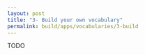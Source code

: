 ```yaml
---
layout: post
title: "3- Build your own vocabulary"
permalink: build/apps/vocabularies/3-build
---
```

TODO
